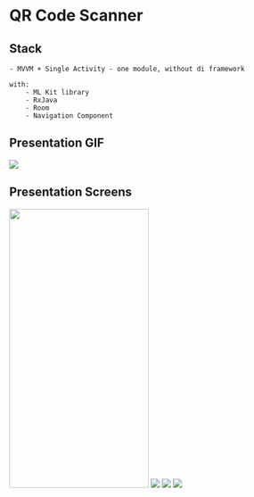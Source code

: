 # QR Code Scanner

## Stack
    - MVVM + Single Activity - one module, without di framework

    with:
        - ML Kit library
        - RxJava
        - Room
        - Navigation Component


## Presentation GIF

![](https://github.com/gazievDima/rxJava_QR_Scanner/blob/main/gif.gif)

## Presentation Screens

<img src="https://github.com/gazievDima/rxJava_QR_Scanner/blob/main/img_1.jpg" width="250" height="500">

<img src="https://github.com/gazievDima/rxJava_QR_Scanner/blob/main/img_2.jpg">

<img src="https://github.com/gazievDima/rxJava_QR_Scanner/blob/main/img_3.jpg">

<img src="https://github.com/gazievDima/rxJava_QR_Scanner/blob/main/img_4.jpg">
